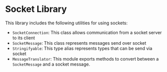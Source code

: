# Socket Library

This library includes the following utilities for using sockets:

 - `SocketConnection`: This class allows communication from a socket server to its client
 - `SocketMessage`: This class represents messages send over socket
 - `Stringifyable`: This type alias represents types that can be send via socket
 - `MessageTranslator`: This module exports methods to convert between a `SocketMessage` and a socket message.